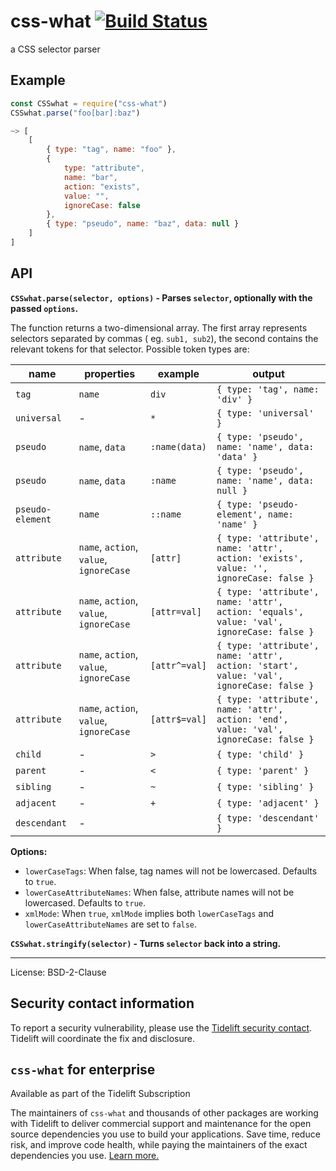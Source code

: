 # css-what [![Build Status](https://secure.travis-ci.org/fb55/css-what.svg?branch=master)](http://travis-ci.org/fb55/css-what)

a CSS selector parser

## Example

```js
const CSSwhat = require("css-what")
CSSwhat.parse("foo[bar]:baz")

~> [
    [
        { type: "tag", name: "foo" },
        {
            type: "attribute",
            name: "bar",
            action: "exists",
            value: "",
            ignoreCase: false
        },
        { type: "pseudo", name: "baz", data: null }
    ]
]
```

## API

**`CSSwhat.parse(selector, options)` - Parses `selector`, optionally with the passed `options`.**

The function returns a two-dimensional array. The first array represents selectors separated by commas (
eg. `sub1, sub2`), the second contains the relevant tokens for that selector. Possible token types are:

| name             | properties                              | example       | output                                                                                   |
| ---------------- | --------------------------------------- | ------------- | ---------------------------------------------------------------------------------------- |
| `tag`            | `name`                                  | `div`         | `{ type: 'tag', name: 'div' }`                                                           |
| `universal`      | -                                       | `*`           | `{ type: 'universal' }`                                                                  |
| `pseudo`         | `name`, `data`                          | `:name(data)` | `{ type: 'pseudo', name: 'name', data: 'data' }`                                         |
| `pseudo`         | `name`, `data`                          | `:name`       | `{ type: 'pseudo', name: 'name', data: null }`                                           |
| `pseudo-element` | `name`                                  | `::name`      | `{ type: 'pseudo-element', name: 'name' }`                                               |
| `attribute`      | `name`, `action`, `value`, `ignoreCase` | `[attr]`      | `{ type: 'attribute', name: 'attr', action: 'exists', value: '', ignoreCase: false }`    |
| `attribute`      | `name`, `action`, `value`, `ignoreCase` | `[attr=val]`  | `{ type: 'attribute', name: 'attr', action: 'equals', value: 'val', ignoreCase: false }` |
| `attribute`      | `name`, `action`, `value`, `ignoreCase` | `[attr^=val]` | `{ type: 'attribute', name: 'attr', action: 'start', value: 'val', ignoreCase: false }`  |
| `attribute`      | `name`, `action`, `value`, `ignoreCase` | `[attr$=val]` | `{ type: 'attribute', name: 'attr', action: 'end', value: 'val', ignoreCase: false }`    |
| `child`          | -                                       | `>`           | `{ type: 'child' }`                                                                      |
| `parent`         | -                                       | `<`           | `{ type: 'parent' }`                                                                     |
| `sibling`        | -                                       | `~`           | `{ type: 'sibling' }`                                                                    |
| `adjacent`       | -                                       | `+`           | `{ type: 'adjacent' }`                                                                   |
| `descendant`     | -                                       |               | `{ type: 'descendant' }`                                                                 |

**Options:**

- `lowerCaseTags`: When false, tag names will not be lowercased. Defaults to `true`.
- `lowerCaseAttributeNames`: When false, attribute names will not be lowercased. Defaults to `true`.
- `xmlMode`: When `true`, `xmlMode` implies both `lowerCaseTags` and `lowerCaseAttributeNames` are set to `false`.

**`CSSwhat.stringify(selector)` - Turns `selector` back into a string.**

---

License: BSD-2-Clause

## Security contact information

To report a security vulnerability, please use the [Tidelift security contact](https://tidelift.com/security). Tidelift
will coordinate the fix and disclosure.

## `css-what` for enterprise

Available as part of the Tidelift Subscription

The maintainers of `css-what` and thousands of other packages are working with Tidelift to deliver commercial support
and maintenance for the open source dependencies you use to build your applications. Save time, reduce risk, and improve
code health, while paying the maintainers of the exact dependencies you
use. [Learn more.](https://tidelift.com/subscription/pkg/npm-css-what?utm_source=npm-css-what&utm_medium=referral&utm_campaign=enterprise&utm_term=repo)
